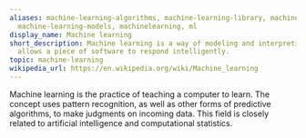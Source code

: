 ```yaml
---
aliases: machine-learning-algorithms, machine-learning-library, machine-learning-application,
  machine-learning-models, machinelearning, ml
display_name: Machine learning
short_description: Machine learning is a way of modeling and interpreting data that
  allows a piece of software to respond intelligently.
topic: machine-learning
wikipedia_url: https://en.wikipedia.org/wiki/Machine_learning
---
```

Machine learning is the practice of teaching a computer to learn. The concept uses pattern recognition, as well as other forms of predictive algorithms, to make judgments on incoming data. This field is closely related to artificial intelligence and computational statistics.
